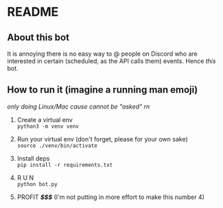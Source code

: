 # README 

## About this bot
It is annoying there is no easy way to @ people on Discord who are interested in certain (scheduled, as the API calls them) events. Hence _this_ bot.

## How to run it (imagine a running man emoji)
_only doing Linux/Mac cause cannot be "asked" rn_

1. Create a virtual env  
`python3 -m venv venv`

2. Run your virtual env (don't forget, please for your own sake)  
`source ./venv/bin/activate`

2. Install deps  
`pip install -r requirements.txt`

3. R U N  
`python bot.py`

4. PROFIT _**$$$**_ (I'm not putting in more effort to make this number 4)
